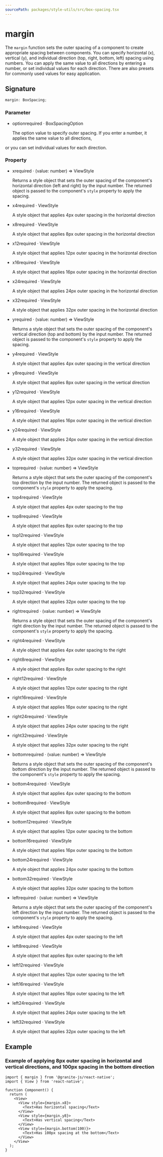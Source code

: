 ```yaml
---
sourcePath: packages/style-utils/src/box-spacing.tsx
---
```


# margin

The `margin` function sets the outer spacing of a component to create appropriate spacing between components. You can specify horizontal (x), vertical (y), and individual direction (top, right, bottom, left) spacing using numbers.
You can apply the same value to all directions by entering a number, or set individual values for each direction. There are also presets for commonly used values for easy application.

## Signature

```typescript
margin: BoxSpacing;
```

### Parameter

<ul class="post-parameters-ul">
  <li class="post-parameters-li post-parameters-li-root">
    <span class="post-parameters--name">option</span><span class="post-parameters--required">required</span> · <span class="post-parameters--type">BoxSpacingOption</span>
    <br />
    <p class="post-parameters--description">The option value to specify outer spacing. If you enter a number, it applies the same value to all directions,</p>
  </li>
</ul>

or you can set individual values for each direction.

### Property

<ul class="post-parameters-ul">
  <li class="post-parameters-li post-parameters-li-root">
    <span class="post-parameters--name">x</span><span class="post-parameters--required">required</span> · <span class="post-parameters--type">(value: number) =&gt; ViewStyle</span>
    <br />
    <p class="post-parameters--description">Returns a style object that sets the outer spacing of the component&#39;s horizontal direction (left and right) by the input number. The returned object is passed to the component&#39;s <code>style</code> property to apply the spacing.</p>
  </li>
</ul>
<ul class="post-parameters-ul">
  <li class="post-parameters-li post-parameters-li-root">
    <span class="post-parameters--name">x4</span><span class="post-parameters--required">required</span> · <span class="post-parameters--type">ViewStyle</span>
    <br />
    <p class="post-parameters--description">A style object that applies 4px outer spacing in the horizontal direction</p>
  </li>
</ul>
<ul class="post-parameters-ul">
  <li class="post-parameters-li post-parameters-li-root">
    <span class="post-parameters--name">x8</span><span class="post-parameters--required">required</span> · <span class="post-parameters--type">ViewStyle</span>
    <br />
    <p class="post-parameters--description">A style object that applies 8px outer spacing in the horizontal direction</p>
  </li>
</ul>
<ul class="post-parameters-ul">
  <li class="post-parameters-li post-parameters-li-root">
    <span class="post-parameters--name">x12</span><span class="post-parameters--required">required</span> · <span class="post-parameters--type">ViewStyle</span>
    <br />
    <p class="post-parameters--description">A style object that applies 12px outer spacing in the horizontal direction</p>
  </li>
</ul>
<ul class="post-parameters-ul">
  <li class="post-parameters-li post-parameters-li-root">
    <span class="post-parameters--name">x16</span><span class="post-parameters--required">required</span> · <span class="post-parameters--type">ViewStyle</span>
    <br />
    <p class="post-parameters--description">A style object that applies 16px outer spacing in the horizontal direction</p>
  </li>
</ul>
<ul class="post-parameters-ul">
  <li class="post-parameters-li post-parameters-li-root">
    <span class="post-parameters--name">x24</span><span class="post-parameters--required">required</span> · <span class="post-parameters--type">ViewStyle</span>
    <br />
    <p class="post-parameters--description">A style object that applies 24px outer spacing in the horizontal direction</p>
  </li>
</ul>
<ul class="post-parameters-ul">
  <li class="post-parameters-li post-parameters-li-root">
    <span class="post-parameters--name">x32</span><span class="post-parameters--required">required</span> · <span class="post-parameters--type">ViewStyle</span>
    <br />
    <p class="post-parameters--description">A style object that applies 32px outer spacing in the horizontal direction</p>
  </li>
</ul>
<ul class="post-parameters-ul">
  <li class="post-parameters-li post-parameters-li-root">
    <span class="post-parameters--name">y</span><span class="post-parameters--required">required</span> · <span class="post-parameters--type">(value: number) =&gt; ViewStyle</span>
    <br />
    <p class="post-parameters--description">Returns a style object that sets the outer spacing of the component&#39;s vertical direction (top and bottom) by the input number. The returned object is passed to the component&#39;s <code>style</code> property to apply the spacing.</p>
  </li>
</ul>
<ul class="post-parameters-ul">
  <li class="post-parameters-li post-parameters-li-root">
    <span class="post-parameters--name">y4</span><span class="post-parameters--required">required</span> · <span class="post-parameters--type">ViewStyle</span>
    <br />
    <p class="post-parameters--description">A style object that applies 4px outer spacing in the vertical direction</p>
  </li>
</ul>
<ul class="post-parameters-ul">
  <li class="post-parameters-li post-parameters-li-root">
    <span class="post-parameters--name">y8</span><span class="post-parameters--required">required</span> · <span class="post-parameters--type">ViewStyle</span>
    <br />
    <p class="post-parameters--description">A style object that applies 8px outer spacing in the vertical direction</p>
  </li>
</ul>
<ul class="post-parameters-ul">
  <li class="post-parameters-li post-parameters-li-root">
    <span class="post-parameters--name">y12</span><span class="post-parameters--required">required</span> · <span class="post-parameters--type">ViewStyle</span>
    <br />
    <p class="post-parameters--description">A style object that applies 12px outer spacing in the vertical direction</p>
  </li>
</ul>
<ul class="post-parameters-ul">
  <li class="post-parameters-li post-parameters-li-root">
    <span class="post-parameters--name">y16</span><span class="post-parameters--required">required</span> · <span class="post-parameters--type">ViewStyle</span>
    <br />
    <p class="post-parameters--description">A style object that applies 16px outer spacing in the vertical direction</p>
  </li>
</ul>
<ul class="post-parameters-ul">
  <li class="post-parameters-li post-parameters-li-root">
    <span class="post-parameters--name">y24</span><span class="post-parameters--required">required</span> · <span class="post-parameters--type">ViewStyle</span>
    <br />
    <p class="post-parameters--description">A style object that applies 24px outer spacing in the vertical direction</p>
  </li>
</ul>
<ul class="post-parameters-ul">
  <li class="post-parameters-li post-parameters-li-root">
    <span class="post-parameters--name">y32</span><span class="post-parameters--required">required</span> · <span class="post-parameters--type">ViewStyle</span>
    <br />
    <p class="post-parameters--description">A style object that applies 32px outer spacing in the vertical direction</p>
  </li>
</ul>
<ul class="post-parameters-ul">
  <li class="post-parameters-li post-parameters-li-root">
    <span class="post-parameters--name">top</span><span class="post-parameters--required">required</span> · <span class="post-parameters--type">(value: number) =&gt; ViewStyle</span>
    <br />
    <p class="post-parameters--description">Returns a style object that sets the outer spacing of the component&#39;s top direction by the input number. The returned object is passed to the component&#39;s <code>style</code> property to apply the spacing.</p>
  </li>
</ul>
<ul class="post-parameters-ul">
  <li class="post-parameters-li post-parameters-li-root">
    <span class="post-parameters--name">top4</span><span class="post-parameters--required">required</span> · <span class="post-parameters--type">ViewStyle</span>
    <br />
    <p class="post-parameters--description">A style object that applies 4px outer spacing to the top</p>
  </li>
</ul>
<ul class="post-parameters-ul">
  <li class="post-parameters-li post-parameters-li-root">
    <span class="post-parameters--name">top8</span><span class="post-parameters--required">required</span> · <span class="post-parameters--type">ViewStyle</span>
    <br />
    <p class="post-parameters--description">A style object that applies 8px outer spacing to the top</p>
  </li>
</ul>
<ul class="post-parameters-ul">
  <li class="post-parameters-li post-parameters-li-root">
    <span class="post-parameters--name">top12</span><span class="post-parameters--required">required</span> · <span class="post-parameters--type">ViewStyle</span>
    <br />
    <p class="post-parameters--description">A style object that applies 12px outer spacing to the top</p>
  </li>
</ul>
<ul class="post-parameters-ul">
  <li class="post-parameters-li post-parameters-li-root">
    <span class="post-parameters--name">top16</span><span class="post-parameters--required">required</span> · <span class="post-parameters--type">ViewStyle</span>
    <br />
    <p class="post-parameters--description">A style object that applies 16px outer spacing to the top</p>
  </li>
</ul>
<ul class="post-parameters-ul">
  <li class="post-parameters-li post-parameters-li-root">
    <span class="post-parameters--name">top24</span><span class="post-parameters--required">required</span> · <span class="post-parameters--type">ViewStyle</span>
    <br />
    <p class="post-parameters--description">A style object that applies 24px outer spacing to the top</p>
  </li>
</ul>
<ul class="post-parameters-ul">
  <li class="post-parameters-li post-parameters-li-root">
    <span class="post-parameters--name">top32</span><span class="post-parameters--required">required</span> · <span class="post-parameters--type">ViewStyle</span>
    <br />
    <p class="post-parameters--description">A style object that applies 32px outer spacing to the top</p>
  </li>
</ul>
<ul class="post-parameters-ul">
  <li class="post-parameters-li post-parameters-li-root">
    <span class="post-parameters--name">right</span><span class="post-parameters--required">required</span> · <span class="post-parameters--type">(value: number) =&gt; ViewStyle</span>
    <br />
    <p class="post-parameters--description">Returns a style object that sets the outer spacing of the component&#39;s right direction by the input number. The returned object is passed to the component&#39;s <code>style</code> property to apply the spacing.</p>
  </li>
</ul>
<ul class="post-parameters-ul">
  <li class="post-parameters-li post-parameters-li-root">
    <span class="post-parameters--name">right4</span><span class="post-parameters--required">required</span> · <span class="post-parameters--type">ViewStyle</span>
    <br />
    <p class="post-parameters--description">A style object that applies 4px outer spacing to the right</p>
  </li>
</ul>
<ul class="post-parameters-ul">
  <li class="post-parameters-li post-parameters-li-root">
    <span class="post-parameters--name">right8</span><span class="post-parameters--required">required</span> · <span class="post-parameters--type">ViewStyle</span>
    <br />
    <p class="post-parameters--description">A style object that applies 8px outer spacing to the right</p>
  </li>
</ul>
<ul class="post-parameters-ul">
  <li class="post-parameters-li post-parameters-li-root">
    <span class="post-parameters--name">right12</span><span class="post-parameters--required">required</span> · <span class="post-parameters--type">ViewStyle</span>
    <br />
    <p class="post-parameters--description">A style object that applies 12px outer spacing to the right</p>
  </li>
</ul>
<ul class="post-parameters-ul">
  <li class="post-parameters-li post-parameters-li-root">
    <span class="post-parameters--name">right16</span><span class="post-parameters--required">required</span> · <span class="post-parameters--type">ViewStyle</span>
    <br />
    <p class="post-parameters--description">A style object that applies 16px outer spacing to the right</p>
  </li>
</ul>
<ul class="post-parameters-ul">
  <li class="post-parameters-li post-parameters-li-root">
    <span class="post-parameters--name">right24</span><span class="post-parameters--required">required</span> · <span class="post-parameters--type">ViewStyle</span>
    <br />
    <p class="post-parameters--description">A style object that applies 24px outer spacing to the right</p>
  </li>
</ul>
<ul class="post-parameters-ul">
  <li class="post-parameters-li post-parameters-li-root">
    <span class="post-parameters--name">right32</span><span class="post-parameters--required">required</span> · <span class="post-parameters--type">ViewStyle</span>
    <br />
    <p class="post-parameters--description">A style object that applies 32px outer spacing to the right</p>
  </li>
</ul>
<ul class="post-parameters-ul">
  <li class="post-parameters-li post-parameters-li-root">
    <span class="post-parameters--name">bottom</span><span class="post-parameters--required">required</span> · <span class="post-parameters--type">(value: number) =&gt; ViewStyle</span>
    <br />
    <p class="post-parameters--description">Returns a style object that sets the outer spacing of the component&#39;s bottom direction by the input number. The returned object is passed to the component&#39;s <code>style</code> property to apply the spacing.</p>
  </li>
</ul>
<ul class="post-parameters-ul">
  <li class="post-parameters-li post-parameters-li-root">
    <span class="post-parameters--name">bottom4</span><span class="post-parameters--required">required</span> · <span class="post-parameters--type">ViewStyle</span>
    <br />
    <p class="post-parameters--description">A style object that applies 4px outer spacing to the bottom</p>
  </li>
</ul>
<ul class="post-parameters-ul">
  <li class="post-parameters-li post-parameters-li-root">
    <span class="post-parameters--name">bottom8</span><span class="post-parameters--required">required</span> · <span class="post-parameters--type">ViewStyle</span>
    <br />
    <p class="post-parameters--description">A style object that applies 8px outer spacing to the bottom</p>
  </li>
</ul>
<ul class="post-parameters-ul">
  <li class="post-parameters-li post-parameters-li-root">
    <span class="post-parameters--name">bottom12</span><span class="post-parameters--required">required</span> · <span class="post-parameters--type">ViewStyle</span>
    <br />
    <p class="post-parameters--description">A style object that applies 12px outer spacing to the bottom</p>
  </li>
</ul>
<ul class="post-parameters-ul">
  <li class="post-parameters-li post-parameters-li-root">
    <span class="post-parameters--name">bottom16</span><span class="post-parameters--required">required</span> · <span class="post-parameters--type">ViewStyle</span>
    <br />
    <p class="post-parameters--description">A style object that applies 16px outer spacing to the bottom</p>
  </li>
</ul>
<ul class="post-parameters-ul">
  <li class="post-parameters-li post-parameters-li-root">
    <span class="post-parameters--name">bottom24</span><span class="post-parameters--required">required</span> · <span class="post-parameters--type">ViewStyle</span>
    <br />
    <p class="post-parameters--description">A style object that applies 24px outer spacing to the bottom</p>
  </li>
</ul>
<ul class="post-parameters-ul">
  <li class="post-parameters-li post-parameters-li-root">
    <span class="post-parameters--name">bottom32</span><span class="post-parameters--required">required</span> · <span class="post-parameters--type">ViewStyle</span>
    <br />
    <p class="post-parameters--description">A style object that applies 32px outer spacing to the bottom</p>
  </li>
</ul>
<ul class="post-parameters-ul">
  <li class="post-parameters-li post-parameters-li-root">
    <span class="post-parameters--name">left</span><span class="post-parameters--required">required</span> · <span class="post-parameters--type">(value: number) =&gt; ViewStyle</span>
    <br />
    <p class="post-parameters--description">Returns a style object that sets the outer spacing of the component&#39;s left direction by the input number. The returned object is passed to the component&#39;s <code>style</code> property to apply the spacing.</p>
  </li>
</ul>
<ul class="post-parameters-ul">
  <li class="post-parameters-li post-parameters-li-root">
    <span class="post-parameters--name">left4</span><span class="post-parameters--required">required</span> · <span class="post-parameters--type">ViewStyle</span>
    <br />
    <p class="post-parameters--description">A style object that applies 4px outer spacing to the left</p>
  </li>
</ul>
<ul class="post-parameters-ul">
  <li class="post-parameters-li post-parameters-li-root">
    <span class="post-parameters--name">left8</span><span class="post-parameters--required">required</span> · <span class="post-parameters--type">ViewStyle</span>
    <br />
    <p class="post-parameters--description">A style object that applies 8px outer spacing to the left</p>
  </li>
</ul>
<ul class="post-parameters-ul">
  <li class="post-parameters-li post-parameters-li-root">
    <span class="post-parameters--name">left12</span><span class="post-parameters--required">required</span> · <span class="post-parameters--type">ViewStyle</span>
    <br />
    <p class="post-parameters--description">A style object that applies 12px outer spacing to the left</p>
  </li>
</ul>
<ul class="post-parameters-ul">
  <li class="post-parameters-li post-parameters-li-root">
    <span class="post-parameters--name">left16</span><span class="post-parameters--required">required</span> · <span class="post-parameters--type">ViewStyle</span>
    <br />
    <p class="post-parameters--description">A style object that applies 16px outer spacing to the left</p>
  </li>
</ul>
<ul class="post-parameters-ul">
  <li class="post-parameters-li post-parameters-li-root">
    <span class="post-parameters--name">left24</span><span class="post-parameters--required">required</span> · <span class="post-parameters--type">ViewStyle</span>
    <br />
    <p class="post-parameters--description">A style object that applies 24px outer spacing to the left</p>
  </li>
</ul>
<ul class="post-parameters-ul">
  <li class="post-parameters-li post-parameters-li-root">
    <span class="post-parameters--name">left32</span><span class="post-parameters--required">required</span> · <span class="post-parameters--type">ViewStyle</span>
    <br />
    <p class="post-parameters--description">A style object that applies 32px outer spacing to the left</p>
  </li>
</ul>

## Example

### Example of applying 8px outer spacing in horizontal and vertical directions, and 100px spacing in the bottom direction

```tsx
import { margin } from '@granite-js/react-native';
import { View } from 'react-native';

function Component() {
  return (
    <View>
      <View style={margin.x8}>
        <Text>Has horizontal spacing</Text>
      </View>
      <View style={margin.y8}>
        <Text>Has vertical spacing</Text>
      </View>
      <View style={margin.bottom(100)}>
        <Text>Has 100px spacing at the bottom</Text>
      </View>
    </View>
  );
}
```
